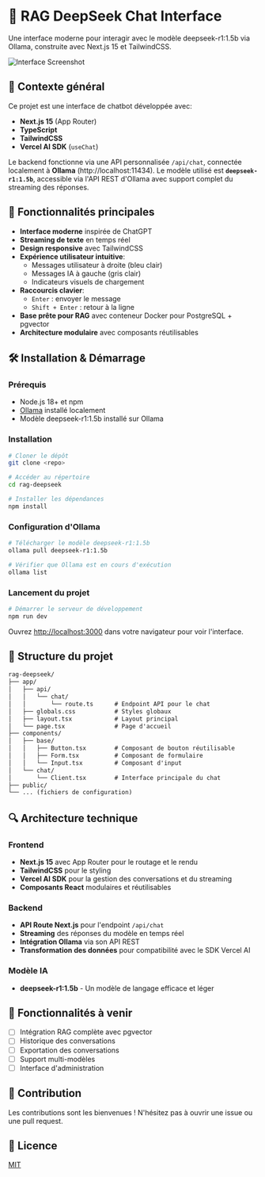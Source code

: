 # 🤖 RAG DeepSeek Chat Interface

Une interface moderne pour interagir avec le modèle deepseek-r1:1.5b via Ollama, construite avec Next.js 15 et TailwindCSS.

![Interface Screenshot](https://placehold.co/600x400?text=DeepSeek+Chat+Interface)

## 🎯 Contexte général

Ce projet est une interface de chatbot développée avec:
- **Next.js 15** (App Router)
- **TypeScript**
- **TailwindCSS**
- **Vercel AI SDK** (`useChat`)

Le backend fonctionne via une API personnalisée `/api/chat`, connectée localement à **Ollama** (http://localhost:11434).
Le modèle utilisé est **`deepseek-r1:1.5b`**, accessible via l'API REST d'Ollama avec support complet du streaming des réponses.

## 🚀 Fonctionnalités principales

- **Interface moderne** inspirée de ChatGPT
- **Streaming de texte** en temps réel
- **Design responsive** avec TailwindCSS
- **Expérience utilisateur intuitive**:
  - Messages utilisateur à droite (bleu clair)
  - Messages IA à gauche (gris clair)
  - Indicateurs visuels de chargement
- **Raccourcis clavier**:
  - `Enter` : envoyer le message
  - `Shift + Enter` : retour à la ligne
- **Base prête pour RAG** avec conteneur Docker pour PostgreSQL + pgvector
- **Architecture modulaire** avec composants réutilisables

## 🛠️ Installation & Démarrage

### Prérequis
- Node.js 18+ et npm
- [Ollama](https://ollama.ai/) installé localement
- Modèle deepseek-r1:1.5b installé sur Ollama

### Installation

```bash
# Cloner le dépôt
git clone <repo>

# Accéder au répertoire
cd rag-deepseek

# Installer les dépendances
npm install
```

### Configuration d'Ollama

```bash
# Télécharger le modèle deepseek-r1:1.5b
ollama pull deepseek-r1:1.5b

# Vérifier que Ollama est en cours d'exécution
ollama list
```

### Lancement du projet

```bash
# Démarrer le serveur de développement
npm run dev
```

Ouvrez [http://localhost:3000](http://localhost:3000) dans votre navigateur pour voir l'interface.

## 📁 Structure du projet

```txt
rag-deepseek/
├── app/
│   ├── api/
│   │   └── chat/
│   │       └── route.ts      # Endpoint API pour le chat
│   ├── globals.css           # Styles globaux
│   ├── layout.tsx            # Layout principal
│   └── page.tsx              # Page d'accueil
├── components/
│   ├── base/
│   │   ├── Button.tsx        # Composant de bouton réutilisable
│   │   ├── Form.tsx          # Composant de formulaire
│   │   └── Input.tsx         # Composant d'input 
│   └── chat/
│       └── Client.tsx        # Interface principale du chat
├── public/
└── ... (fichiers de configuration)
```

## 🔍 Architecture technique

### Frontend
- **Next.js 15** avec App Router pour le routage et le rendu
- **TailwindCSS** pour le styling
- **Vercel AI SDK** pour la gestion des conversations et du streaming
- **Composants React** modulaires et réutilisables

### Backend
- **API Route Next.js** pour l'endpoint `/api/chat`
- **Streaming** des réponses du modèle en temps réel
- **Intégration Ollama** via son API REST
- **Transformation des données** pour compatibilité avec le SDK Vercel AI

### Modèle IA
- **deepseek-r1:1.5b** - Un modèle de langage efficace et léger

## 🧠 Fonctionnalités à venir

- [ ] Intégration RAG complète avec pgvector
- [ ] Historique des conversations
- [ ] Exportation des conversations
- [ ] Support multi-modèles
- [ ] Interface d'administration

## 🤝 Contribution

Les contributions sont les bienvenues ! N'hésitez pas à ouvrir une issue ou une pull request.

## 📜 Licence

[MIT](LICENSE)
